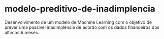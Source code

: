 # modelo-preditivo-de-inadimplencia
Desenvolvimento de um modelo de Machine Learning com o objetivo de prever uma possível inadimplência de acordo com os dados financeiros dos últimos 6 meses.
